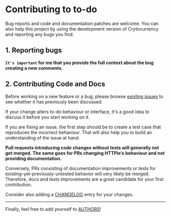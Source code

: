 # Contributing to to-do

Bug reports and code and documentation patches are welcome. You can also help this project by using the development version of Crytocurrency and reporting any bugs you find.

## 1. Reporting bugs

**`It's important` for me that you provide the full context about the bug creating a new comments.**

## 2. Contributing Code and Docs

Before working on a new feature or a bug, please browse [existing issues](https://github.com/Rub4l1to/to-do-context/issues)
to see whether it has previously been discussed.

If your change alters to-do behaviour or interface, it's a good idea to discuss it before you start working on it.

If you are fixing an issue, the first step should be to create a test case that reproduces the incorrect behaviour. That will also help you to build an understanding of the issue at hand.

**Pull requests introducing code changes without tests
will generally not get merged. The same goes for PRs changing HTTPie’s behaviour and not providing documentation.**

Conversely, PRs consisting of documentation improvements or tests for existing-yet-previously-untested behavior will very likely be merged. Therefore, docs and tests improvements are a great candidate for your first contribution.

Consider also adding a [CHANGELOG](https://github.com/Rub4l1to/to-do-context/blob/master/CHANGELOG.md) entry for your changes.

---

Finally, feel free to add yourself to [AUTHORS](https://github.com/Rub4l1to/to-do-context/blob/main/AUTHORS.md)!
